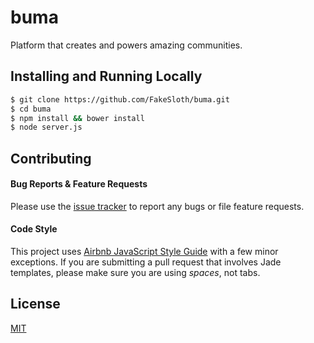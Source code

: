 # buma

Platform that creates and powers amazing communities.

## Installing and Running Locally

```bash
$ git clone https://github.com/FakeSloth/buma.git
$ cd buma
$ npm install && bower install
$ node server.js
```

## Contributing

#### Bug Reports & Feature Requests
Please use the [issue tracker](https://github.com/creaturephil/usub/issues) to report any bugs or file feature requests.

#### Code Style
This project uses [Airbnb JavaScript Style Guide](https://github.com/airbnb/javascript) with a few minor exceptions. If you are submitting a pull request that involves Jade templates, please make sure you are using *spaces*, not tabs.

## License

[MIT](LICENSE)

